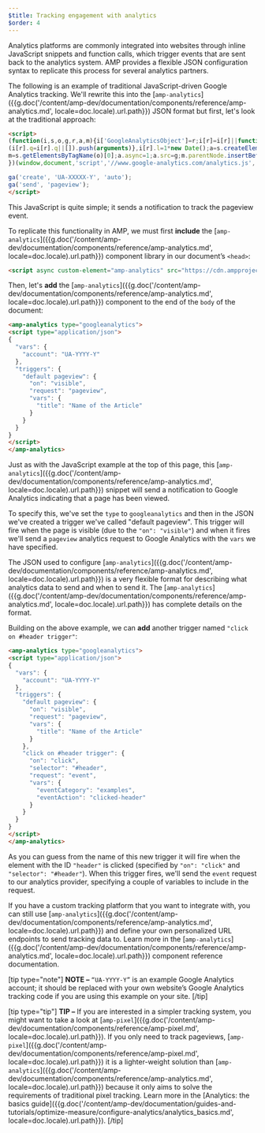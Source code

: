 ```yaml
---
$title: Tracking engagement with analytics
$order: 4
---
```


Analytics platforms are commonly integrated into websites through inline JavaScript snippets and function calls, which trigger events that are sent back to the analytics system. AMP provides a flexible JSON configuration syntax to replicate this process for several analytics partners.

The following is an example of traditional JavaScript-driven Google Analytics tracking. We'll rewrite this into the [`amp-analytics`]({{g.doc('/content/amp-dev/documentation/components/reference/amp-analytics.md', locale=doc.locale).url.path}}) JSON format but first, let's look at the traditional approach:

```html
<script>
(function(i,s,o,g,r,a,m){i['GoogleAnalyticsObject']=r;i[r]=i[r]||function(){
(i[r].q=i[r].q||[]).push(arguments)},i[r].l=1*new Date();a=s.createElement(o),
m=s.getElementsByTagName(o)[0];a.async=1;a.src=g;m.parentNode.insertBefore(a,m)
})(window,document,'script','//www.google-analytics.com/analytics.js','ga');

ga('create', 'UA-XXXXX-Y', 'auto');
ga('send', 'pageview');
</script>
```

This JavaScript is quite simple; it sends a notification to track the pageview event.

To replicate this functionality in AMP, we must first **include** the [`amp-analytics`]({{g.doc('/content/amp-dev/documentation/components/reference/amp-analytics.md', locale=doc.locale).url.path}}) component library in our document’s `<head>`:

```html
<script async custom-element="amp-analytics" src="https://cdn.ampproject.org/v0/amp-analytics-0.1.js"></script>
```

Then, let's **add** the [`amp-analytics`]({{g.doc('/content/amp-dev/documentation/components/reference/amp-analytics.md', locale=doc.locale).url.path}}) component to the end of the `body` of the document:

```html
<amp-analytics type="googleanalytics">
<script type="application/json">
{
  "vars": {
    "account": "UA-YYYY-Y"
  },
  "triggers": {
    "default pageview": {
      "on": "visible",
      "request": "pageview",
      "vars": {
        "title": "Name of the Article"
      }
    }
  }
}
</script>
</amp-analytics>
```

Just as with the JavaScript example at the top of this page, this [`amp-analytics`]({{g.doc('/content/amp-dev/documentation/components/reference/amp-analytics.md', locale=doc.locale).url.path}}) snippet will send a notification to Google Analytics indicating that a page has been viewed.

To specify this, we've set the `type` to `googleanalytics` and then in the JSON we've created a trigger we've called "default pageview".  This trigger will fire when the page is visible (due to the `"on": "visible"`) and when it fires we'll send a `pageview` analytics request to Google Analytics with the `vars` we have specified.

The JSON used to configure [`amp-analytics`]({{g.doc('/content/amp-dev/documentation/components/reference/amp-analytics.md', locale=doc.locale).url.path}}) is a very flexible format for describing what analytics data to send and when to send it.  The [`amp-analytics`]({{g.doc('/content/amp-dev/documentation/components/reference/amp-analytics.md', locale=doc.locale).url.path}}) has complete details on the format.

Building on the above example, we can **add** another trigger named `"click on #header trigger"`:

```html
<amp-analytics type="googleanalytics">
<script type="application/json">
{
  "vars": {
    "account": "UA-YYYY-Y"
  },
  "triggers": {
    "default pageview": {
      "on": "visible",
      "request": "pageview",
      "vars": {
        "title": "Name of the Article"
      }
    },
    "click on #header trigger": {
      "on": "click",
      "selector": "#header",
      "request": "event",
      "vars": {
        "eventCategory": "examples",
        "eventAction": "clicked-header"
      }
    }
  }
}
</script>
</amp-analytics>
```

As you can guess from the name of this new trigger it will fire when the element with the ID `"header"` is clicked (specified by `"on": "click"` and `"selector": "#header"`).  When this trigger fires, we'll send the `event` request to our analytics provider, specifying a couple of variables to include in the request.

If you have a custom tracking platform that you want to integrate with, you can still use [`amp-analytics`]({{g.doc('/content/amp-dev/documentation/components/reference/amp-analytics.md', locale=doc.locale).url.path}}) and define your own personalized URL endpoints to send tracking data to. Learn more in the [`amp-analytics`]({{g.doc('/content/amp-dev/documentation/components/reference/amp-analytics.md', locale=doc.locale).url.path}}) component reference documentation.

[tip type="note"]
**NOTE –**  `“UA-YYYY-Y”` is an example Google Analytics account; it should be replaced with your own website’s Google Analytics tracking code if you are using this example on your site.
[/tip]

[tip type="tip"]
**TIP –** If you are interested in a simpler tracking system, you might want to take a look at [`amp-pixel`]({{g.doc('/content/amp-dev/documentation/components/reference/amp-pixel.md', locale=doc.locale).url.path}}). If you only need to track pageviews, [`amp-pixel`]({{g.doc('/content/amp-dev/documentation/components/reference/amp-pixel.md', locale=doc.locale).url.path}}) it is a lighter-weight solution than [`amp-analytics`]({{g.doc('/content/amp-dev/documentation/components/reference/amp-analytics.md', locale=doc.locale).url.path}}) because it only aims to solve the requirements of traditional pixel tracking. Learn more in the [Analytics: the basics guide]({{g.doc('/content/amp-dev/documentation/guides-and-tutorials/optimize-measure/configure-analytics/analytics_basics.md', locale=doc.locale).url.path}}).
[/tip]
